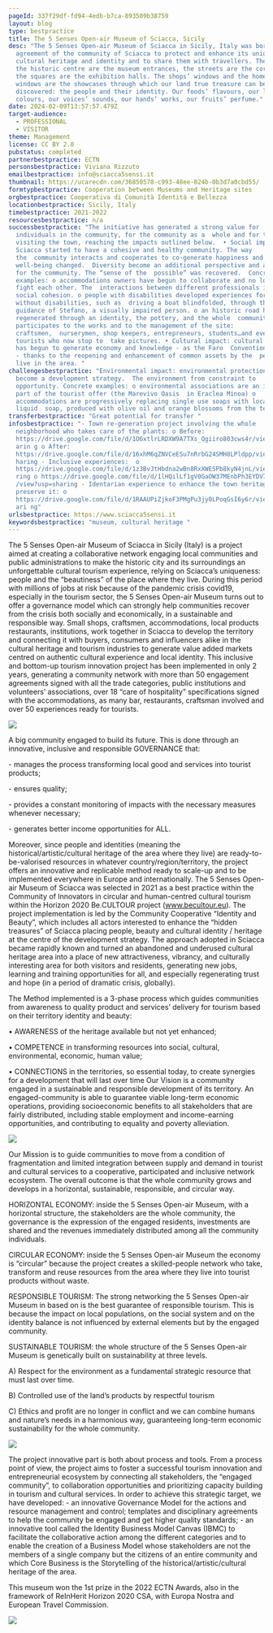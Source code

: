 ```yaml
---
pageId: 337f29df-fd94-4edb-b7ca-893509b38759
layout: blog
type: bestpractice
title: The 5 Senses Open-air Museum of Sciacca, Sicily
desc: "The 5 Senses Open-air Museum of Sciacca in Sicily, Italy was born from an
  agreement of the community of Sciacca to protect and enhance its unique
  cultural heritage and identity and to share them with travellers. The gates to
  the historic centre are the museum entrances, the streets are the corridors,
  the squares are the exhibition halls. The shops’ windows and the homes’
  windows are the showcases through which our land true treasure can be
  discovered: the people and their identity. Our foods’ flavours, our lands’
  colours, our voices’ sounds, our hands’ works, our fruits’ perfume."
date: 2024-02-09T13:57:57.479Z
target-audience:
  - PROFESSIONAL
  - VISITOR
theme: Management
license: CC BY 2.0
pubstatus: completed
partnerbestpractice: ECTN
personsbestpractice: Viviana Rizzuto
emailbestpractice: info@sciacca5sensi.it
thumbnail: https://ucarecdn.com/36850578-c993-48ee-824b-0b3d7a0cbd55/
formtypbestpractice: Cooperation between Museums and Heritage sites
orgbestpractice: Cooperativa di Comunità Identità e Bellezza
locationbestpractice: Sicily, Italy
timebestpractice: 2021-2022
resourcesbestpractice: n/a
successbestpractice: "The initiative has generated a strong value for
  individuals in the community, for the community as a  whole and for tourists
  visiting the town, reaching the impacts outlined below.  • Social impact:
  Sciacca started to have a cohesive and healthy community. The way
  the  community interacts and cooperates to co-generate happiness and
  well-being changed.  Diversity become an additional perspective and a resource
  for the community. The “sense of the  possible” was recovered.  Concrete
  examples: o accommodations owners have begun to collaborate and no longer
  fight each other. The  interactions between different professionals increase
  social cohesion. o people with disabilities developed experiences for people
  without disabilities, such as  driving a boat blindfolded, through the
  guidance of Stefano, a visually impaired person. o an historic road has been
  regenerated through an identity, the pottery, and the whole  community
  participates to the works and to the management of the site:
  craftsmen,  nurserymen, shop keepers, entrepreneurs, students…and even
  tourists who now stop to  take pictures. • Cultural impact: cultural heritage
  has begun to generate economy and knowledge - as the Faro  Convention aspires
  - thanks to the reopening and enhancement of common assets by the  people who
  live in the area. "
challengesbestpractice: "Environmental impact: environmental protection has also
  become a development strategy.  The environment from constraint to
  opportunity. Concrete examples: o environmental associations are an integral
  part of the tourist offer (the Marevivo Oasis  in Eraclea Minoa) o
  accommodations are progressively replacing single use soaps with local bio
  liquid  soap, produced with olive oil and orange blossoms from the territory."
transferbestpractice: "Great potential for transfer "
infosbestpractice: "- Town re-generation project involving the whole
  neighborhood who takes care of the plants: o Before:
  https://drive.google.com/file/d/1O6xtlrLRDXW9A7TXs_Qgiiro803cws4r/view?usp=sh\
  arin g o After:
  https://drive.google.com/file/d/16xhM6qZNVCeESu7nRrbG24SMH8LPldpp/view?usp=s
  haring - Inclusive experiences:  o
  https://drive.google.com/file/d/1z3BvJtHbdna2wBn8RxXWESPb8kyN4jnL/view?usp=sha
  ring o https://drive.google.com/file/d/1lHQilLf1gV0GaOW37MEnbPh3EYDV7VC-
  /view?usp=sharing - Identarian experience to enhance the town heritage and
  preserve it: o
  https://drive.google.com/file/d/1RAAUPiZjkoF3PMgPu3jy0LPoqGsI6y6r/view?usp=sh\
  ari ng"
urlsbestpractice: https://www.sciacca5sensi.it
keywordsbestpractice: "museum, cultural heritage "
---
```

The 5 Senses Open-air Museum of Sciacca in Sicily (Italy) is a project aimed at creating a collaborative network engaging local communities and public administrations to make the historic city and its surroundings an unforgettable cultural tourism experience, relying on Sciacca’s uniqueness: people and the “beautiness” of the place where they live. During this period with millions of jobs at risk because of the pandemic crisis covid19, especially in the tourism sector, the 5 Senses Open-air Museum turns out to offer a governance model which can strongly help communities recover from the crisis both socially and economically, in a sustainable and responsible way. Small shops, craftsmen, accommodations, local products restaurants, institutions, work together in Sciacca to develop the territory and connecting it with buyers, consumers and influencers alike in the cultural heritage and tourism industries to generate value added markets centred on authentic cultural experience and local identity. This inclusive and bottom-up tourism innovation project has been implemented in only 2 years, generating a community network with more than 50 engagement agreements signed with all the trade categories, public institutions and volunteers’ associations, over 18 “care of hospitality” specifications signed with the accommodations, as many bar, restaurants, craftsman involved and over 50 experiences ready for tourists.

![](https://ucarecdn.com/831f1334-f215-425f-b504-d8a4fc6d4850/)

A big community engaged to build its future. This is done through an innovative, inclusive and responsible GOVERNANCE that: 

\- manages the process transforming local good and services into tourist products; 

\- ensures quality; 

\- provides a constant monitoring of impacts with the necessary measures whenever necessary; 

\- generates better income opportunities for ALL. 

Moreover, since people and identities (meaning the historical/artistic/cultural heritage of the area where they live) are ready-to-be-valorised resources in whatever country/region/territory, the project offers an innovative and replicable method ready to scale-up and to be implemented everywhere in Europe and internationally. The 5 Senses Open-air Museum of Sciacca was selected in 2021 as a best practice within the Community of Innovators in circular and human-centred cultural tourism within the Horizon 2020 Be.CULTOUR project (www.becultour.eu). The project implementation is led by the Community Cooperative “Identity and Beauty”, which includes all actors interested to enhance the “hidden treasures” of Sciacca placing people, beauty and cultural identity / heritage at the centre of the development strategy. The approach adopted in Sciacca became rapidly known and turned an abandoned and underused cultural heritage area into a place of new attractiveness, vibrancy, and culturally interesting area for both visitors and residents, generating new jobs, learning and training opportunities for all, and especially regenerating trust and hope (in a period of dramatic crisis, globally). 

The Method implemented is a 3-phase process which guides communities from awareness to quality product and services’ delivery for tourism based on their territory identity and beauty: 

• AWARENESS of the heritage available but not yet enhanced; 

• COMPETENCE in transforming resources into social, cultural, environmental, economic, human value;

 • CONNECTIONS in the territories, so essential today, to create synergies for a development that will last over time Our Vision is a community engaged in a sustainable and responsible development of its territory. An engaged-community is able to guarantee viable long-term economic operations, providing socioeconomic benefits to all stakeholders that are fairly distributed, including stable employment and income-earning opportunities, and contributing to equality and poverty alleviation.

![](https://ucarecdn.com/cc35105a-157b-4ff0-8539-fc7009c5a124/)

 

Our Mission is to guide communities to move from a condition of fragmentation and limited integration between supply and demand in tourist and cultural services to a cooperative, participated and inclusive network ecosystem. The overall outcome is that the whole community grows and develops in a horizontal, sustainable, responsible, and circular way. 

HORIZONTAL ECONOMY: inside the 5 Senses Open-air Museum, with a horizontal structure, the stakeholders are the whole community, the governance is the expression of the engaged residents, investments are shared and the revenues immediately distributed among all the community individuals. 

CIRCULAR ECONOMY: inside the 5 Senses Open-air Museum the economy is “circular” because the project creates a skilled-people network who take, transform and reuse resources from the area where they live into tourist products without waste. 

RESPONSIBLE TOURISM: The strong networking the 5 Senses Open-air Museum in based on is the best guarantee of responsible tourism. This is because the impact on local populations, on the social system and on the identity balance is not influenced by external elements but by the engaged community. 

SUSTAINABLE TOURISM: the whole structure of the 5 Senses Open-air Museum is genetically built on sustainability at three levels. 

A) Respect for the environment as a fundamental strategic resource that must last over time. 

B) Controlled use of the land’s products by respectful tourism 

C) Ethics and profit are no longer in conflict and we can combine humans and nature’s needs in a harmonious way, guaranteeing long-term economic sustainability for the whole community. 

![](https://ucarecdn.com/8053fed8-c28a-4960-9547-8ef26708024d/)

The project innovative part is both about process and tools. From a process point of view, the project aims to foster a successful tourism innovation and entrepreneurial ecosystem by connecting all stakeholders, the “engaged community”, to collaboration opportunities and prioritizing capacity building in tourism and cultural services. In order to achieve this strategic target, we have developed: - an innovative Governance Model for the actions and resource management and control; templates and disciplinary agreements to help the community be engaged and get higher quality standards; - an innovative tool called the Identity Business Model Canvas (IBMC) to facilitate the collaborative action among the different categories and to enable the creation of a Business Model whose stakeholders are not the members of a single company but the citizens of an entire community and which Core Business is the Storytelling of the historical/artistic/cultural heritage of the area.

T﻿his museum won the 1st prize in the 2022 ECTN Awards, also in the framework of ReInHerit Horizon 2020 CSA, with Europa Nostra and European Travel Commission.

![](https://ucarecdn.com/c97025bf-9673-4e8a-8a34-3e4d60325097/)
